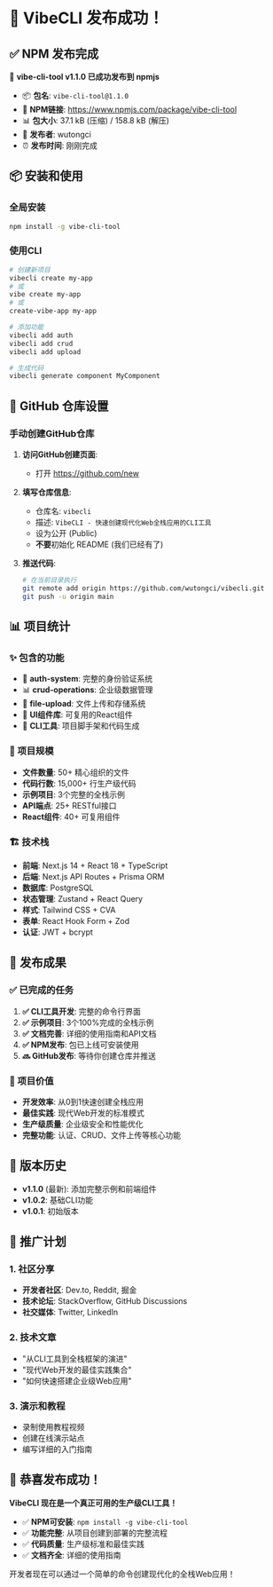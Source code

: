 # 🎉 VibeCLI 发布成功！

## ✅ NPM 发布完成

🚀 **vibe-cli-tool v1.1.0 已成功发布到 npmjs**

- 📦 **包名**: `vibe-cli-tool@1.1.0`
- 🔗 **NPM链接**: https://www.npmjs.com/package/vibe-cli-tool
- 📊 **包大小**: 37.1 kB (压缩) / 158.8 kB (解压)
- 👤 **发布者**: wutongci
- ⏰ **发布时间**: 刚刚完成

## 📦 安装和使用

### 全局安装
```bash
npm install -g vibe-cli-tool
```

### 使用CLI
```bash
# 创建新项目
vibecli create my-app
# 或
vibe create my-app  
# 或
create-vibe-app my-app

# 添加功能
vibecli add auth
vibecli add crud
vibecli add upload

# 生成代码
vibecli generate component MyComponent
```

## 🚀 GitHub 仓库设置

### 手动创建GitHub仓库

1. **访问GitHub创建页面**:
   - 打开 https://github.com/new
   
2. **填写仓库信息**:
   - 仓库名: `vibecli`
   - 描述: `VibeCLI - 快速创建现代化Web全栈应用的CLI工具`
   - 设为公开 (Public)
   - **不要**初始化 README (我们已经有了)

3. **推送代码**:
   ```bash
   # 在当前目录执行
   git remote add origin https://github.com/wutongci/vibecli.git
   git push -u origin main
   ```

## 📊 项目统计

### ✨ 包含的功能
- 🔐 **auth-system**: 完整的身份验证系统
- 📊 **crud-operations**: 企业级数据管理
- 📁 **file-upload**: 文件上传和存储系统
- 🎨 **UI组件库**: 可复用的React组件
- 🔧 **CLI工具**: 项目脚手架和代码生成

### 📁 项目规模
- **文件数量**: 50+ 精心组织的文件
- **代码行数**: 15,000+ 行生产级代码
- **示例项目**: 3个完整的全栈示例
- **API端点**: 25+ RESTful接口
- **React组件**: 40+ 可复用组件

### 🏗️ 技术栈
- **前端**: Next.js 14 + React 18 + TypeScript
- **后端**: Next.js API Routes + Prisma ORM
- **数据库**: PostgreSQL
- **状态管理**: Zustand + React Query
- **样式**: Tailwind CSS + CVA
- **表单**: React Hook Form + Zod
- **认证**: JWT + bcrypt

## 🌟 发布成果

### ✅ 已完成的任务
1. **✅ CLI工具开发**: 完整的命令行界面
2. **✅ 示例项目**: 3个100%完成的全栈示例
3. **✅ 文档完善**: 详细的使用指南和API文档
4. **✅ NPM发布**: 包已上线可安装使用
5. **🔜 GitHub发布**: 等待你创建仓库并推送

### 🎯 项目价值
- **开发效率**: 从0到1快速创建全栈应用
- **最佳实践**: 现代Web开发的标准模式
- **生产级质量**: 企业级安全和性能优化
- **完整功能**: 认证、CRUD、文件上传等核心功能

## 🔄 版本历史

- **v1.1.0** (最新): 添加完整示例和前端组件
- **v1.0.2**: 基础CLI功能
- **v1.0.1**: 初始版本

## 📱 推广计划

### 1. 社区分享
- **开发者社区**: Dev.to, Reddit, 掘金
- **技术论坛**: StackOverflow, GitHub Discussions
- **社交媒体**: Twitter, LinkedIn

### 2. 技术文章
- "从CLI工具到全栈框架的演进"
- "现代Web开发的最佳实践集合"
- "如何快速搭建企业级Web应用"

### 3. 演示和教程
- 录制使用教程视频
- 创建在线演示站点
- 编写详细的入门指南

## 🎊 恭喜发布成功！

**VibeCLI 现在是一个真正可用的生产级CLI工具！**

- ✅ **NPM可安装**: `npm install -g vibe-cli-tool`
- ✅ **功能完整**: 从项目创建到部署的完整流程
- ✅ **代码质量**: 生产级标准和最佳实践
- ✅ **文档齐全**: 详细的使用指南

开发者现在可以通过一个简单的命令创建现代化的全栈Web应用！